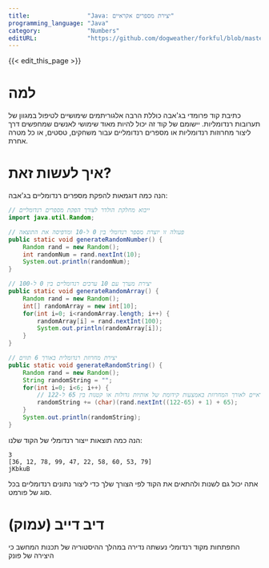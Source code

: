 ```yaml
---
title:                "Java: יצירת מספרים אקראיים"
programming_language: "Java"
category:             "Numbers"
editURL:              "https://github.com/dogweather/forkful/blob/master/content/he/java/generating-random-numbers.md"
---
```


{{< edit_this_page >}}

# למה

כתיבת קוד פרומדי בג'אבה כוללת הרבה אלגוריתמים שימושיים לטיפול במגוון של תערובות רנדומליות. יישומם של קוד זה יכול להיות מאוד שימושי לאנשים שמחפשים דרך ליצור מחרוזות רנדומליות או מספרים רנדומליים עבור משחקים, טסטים, או כל מטרה אחרת.

# איך לעשות זאת?

הנה כמה דוגמאות להפקת מספרים רנדומליים בג'אבה:

```Java
// ייבוא מחלקת הולדר לצורך הפקת מספרים רנדומליים
import java.util.Random;

// פעולה זו יוצרת מספר רנדומלי בין 0 ל-10 ומדפיסה את התוצאה
public static void generateRandomNumber() {
	Random rand = new Random();
	int randomNum = rand.nextInt(10);
	System.out.println(randomNum);
}

// יצירת מערך עם 10 ערכים רנדומליים בין 0 ל-100
public static void generateRandomArray() {
	Random rand = new Random();
	int[] randomArray = new int[10];
	for(int i=0; i<randomArray.length; i++) {
		randomArray[i] = rand.nextInt(100);
		System.out.println(randomArray[i]);
	}
}

// יצירת מחרוזת רנדומלית באורך 6 תווים
public static void generateRandomString() {
	Random rand = new Random();
	String randomString = "";
	for(int i=0; i<6; i++) {
		// נוסיף תווים אקראיים לאורך המחרוזת באמצעות קידומת של אותיות גדולות או קטנות בין 65 ל-122
		randomString += (char)(rand.nextInt((122-65) + 1) + 65);
	}
	System.out.println(randomString);
}
```

הנה כמה תוצאות ייצור רנדומלי של הקוד שלנו:

```
3
[36, 12, 78, 99, 47, 22, 58, 60, 53, 79]
jKbkuB
```

אתה יכול גם לשנות ולהתאים את הקוד לפי הצורך שלך כדי ליצור נתונים רנדומליים בכל סוג של פורמט.

# דיב דייב (עמוק)

התפתחות מקוד רנדומלי נעשתה נדירה במהלך ההיסטוריה של תכנות המחשב כי היצירה של פונק